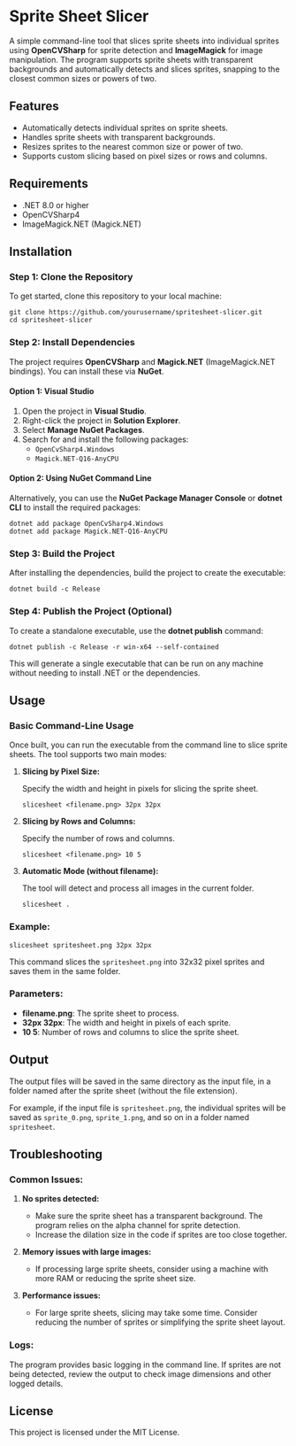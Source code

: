 # Sprite Sheet Slicer

A simple command-line tool that slices sprite sheets into individual sprites using **OpenCVSharp** for sprite detection and **ImageMagick** for image manipulation. The program supports sprite sheets with transparent backgrounds and automatically detects and slices sprites, snapping to the closest common sizes or powers of two.

## Features
- Automatically detects individual sprites on sprite sheets.
- Handles sprite sheets with transparent backgrounds.
- Resizes sprites to the nearest common size or power of two.
- Supports custom slicing based on pixel sizes or rows and columns.

## Requirements
- .NET 8.0 or higher
- OpenCVSharp4
- ImageMagick.NET (Magick.NET)

## Installation

### Step 1: Clone the Repository
To get started, clone this repository to your local machine:

```
git clone https://github.com/yourusername/spritesheet-slicer.git
cd spritesheet-slicer
```

### Step 2: Install Dependencies

The project requires **OpenCVSharp** and **Magick.NET** (ImageMagick.NET bindings). You can install these via **NuGet**.

#### Option 1: Visual Studio
1. Open the project in **Visual Studio**.
2. Right-click the project in **Solution Explorer**.
3. Select **Manage NuGet Packages**.
4. Search for and install the following packages:
   - `OpenCvSharp4.Windows`
   - `Magick.NET-Q16-AnyCPU`

#### Option 2: Using NuGet Command Line

Alternatively, you can use the **NuGet Package Manager Console** or **dotnet CLI** to install the required packages:

```
dotnet add package OpenCvSharp4.Windows
dotnet add package Magick.NET-Q16-AnyCPU
```

### Step 3: Build the Project

After installing the dependencies, build the project to create the executable:

```
dotnet build -c Release
```

### Step 4: Publish the Project (Optional)

To create a standalone executable, use the **dotnet publish** command:

```
dotnet publish -c Release -r win-x64 --self-contained
```

This will generate a single executable that can be run on any machine without needing to install .NET or the dependencies.

## Usage

### Basic Command-Line Usage

Once built, you can run the executable from the command line to slice sprite sheets. The tool supports two main modes:

1. **Slicing by Pixel Size:**

   Specify the width and height in pixels for slicing the sprite sheet.

   ```
   slicesheet <filename.png> 32px 32px
   ```

2. **Slicing by Rows and Columns:**

   Specify the number of rows and columns.

   ```
   slicesheet <filename.png> 10 5
   ```

3. **Automatic Mode (without filename):**

   The tool will detect and process all images in the current folder.

   ```
   slicesheet .
   ```

### Example:

```
slicesheet spritesheet.png 32px 32px
```

This command slices the `spritesheet.png` into 32x32 pixel sprites and saves them in the same folder.

### Parameters:
- **filename.png**: The sprite sheet to process.
- **32px 32px**: The width and height in pixels of each sprite.
- **10 5**: Number of rows and columns to slice the sprite sheet.

## Output

The output files will be saved in the same directory as the input file, in a folder named after the sprite sheet (without the file extension).

For example, if the input file is `spritesheet.png`, the individual sprites will be saved as `sprite_0.png`, `sprite_1.png`, and so on in a folder named `spritesheet`.

## Troubleshooting

### Common Issues:

1. **No sprites detected:**
   - Make sure the sprite sheet has a transparent background. The program relies on the alpha channel for sprite detection.
   - Increase the dilation size in the code if sprites are too close together.

2. **Memory issues with large images:**
   - If processing large sprite sheets, consider using a machine with more RAM or reducing the sprite sheet size.

3. **Performance issues:**
   - For large sprite sheets, slicing may take some time. Consider reducing the number of sprites or simplifying the sprite sheet layout.

### Logs:

The program provides basic logging in the command line. If sprites are not being detected, review the output to check image dimensions and other logged details.

## License

This project is licensed under the MIT License.
